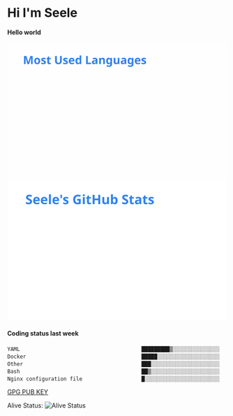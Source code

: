 <h1>Hi I'm Seele</h1>

<b>Hello world</b>

<img src='/assets/top-langs.svg' alt="Seele's github langs"> <img src='/assets/stats.svg' alt="Seele's github stats" >

<h4>Coding status last week </h4>

<!--START_SECTION:waka-->

```txt
YAML                                       █████████▒░░░░░░░░░░░░░░░   37.65 %
Docker                                     █████░░░░░░░░░░░░░░░░░░░░   20.25 %
Other                                      ███░░░░░░░░░░░░░░░░░░░░░░   12.46 %
Bash                                       ██▒░░░░░░░░░░░░░░░░░░░░░░   09.04 %
Nginx configuration file                   █░░░░░░░░░░░░░░░░░░░░░░░░   03.44 %
```

<!--END_SECTION:waka-->

[GPG PUB KEY](https://keys.openpgp.org/vks/v1/by-fingerprint/3FCE91BF5B9666B55B67213C4C57B7824A5B6680)

Alive Status: ![Alive Status](https://hc.dvd.moe/b/2/8b44cecc-1f43-4449-9b4b-9c7fd754673c.svg)
